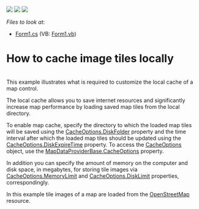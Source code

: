 <!-- default badges list -->
![](https://img.shields.io/endpoint?url=https://codecentral.devexpress.com/api/v1/VersionRange/128576005/16.1.4%2B)
[![](https://img.shields.io/badge/Open_in_DevExpress_Support_Center-FF7200?style=flat-square&logo=DevExpress&logoColor=white)](https://supportcenter.devexpress.com/ticket/details/E5071)
[![](https://img.shields.io/badge/📖_How_to_use_DevExpress_Examples-e9f6fc?style=flat-square)](https://docs.devexpress.com/GeneralInformation/403183)
<!-- default badges end -->
<!-- default file list -->
*Files to look at*:

* [Form1.cs](./CS/CacheImageTiles/Form1.cs) (VB: [Form1.vb](./VB/CacheImageTiles/Form1.vb))
<!-- default file list end -->
# How to cache image tiles locally


<p><br />
This example illustrates what is required to customize the local cache of a map control. <br />
</p><p>The local cache allows you to save internet resources and significantly increase map performance by loading saved map tiles from the local directory. <br />
</p><p>To enable map cache,  specify the directory to which the loaded  map tiles will be saved using the <a href="http://documentation.devexpress.com/#WindowsForms/DevExpressXtraMapCacheOptions_DiskFoldertopic"><u>CacheOptions.DiskFolder</u></a> property and the time interval after which the loaded map tiles should be updated using the <a href="http://documentation.devexpress.com/#WindowsForms/DevExpressXtraMapCacheOptions_DiskExpireTimetopic"><u>CacheOptions.DiskExpireTime</u></a> property.  To access the <a href="http://documentation.devexpress.com/#WindowsForms/clsDevExpressXtraMapCacheOptionstopic"><u>CacheOptions</u></a> object, use the  <a href="http://documentation.devexpress.com/#WindowsForms/DevExpressXtraMapMapDataProviderBase_CacheOptionstopic"><u>MapDataProviderBase.CacheOptions</u></a> property. </p><p>In addition you can specify the amount of memory on the computer and disk space, in megabytes, for storing tile images via <a href="http://documentation.devexpress.com/#WindowsForms/DevExpressXtraMapCacheOptions_MemoryLimittopic"><u>CacheOptions.MemoryLimit</u></a> and <a href="http://documentation.devexpress.com/#WindowsForms/DevExpressXtraMapCacheOptions_DiskLimittopic"><u>CacheOptions.DiskLimit</u></a> properties, correspondingly.  </p><p>In this example tile images of a map are loaded from the <a href="http://www.openstreetmap.org/"><u>OpenStreetMap</u></a> resource. </p><br />
<br />
<br />
<br />
<br />
<br />
<br />
<br />


<br/>


